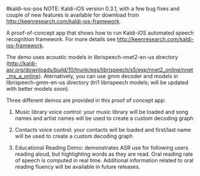 #kaldi-ios-pos
NOTE: Kaldi-iOS version 0.3.1, with a few bug fixes and couple of new features is available for download from http://keenresearch.com/kaldi-ios-framework. 

A proof-of-concept app that shows how to run Kaldi-iOS automated speech recognition framework. For more details see http://keenresearch.com/kaldi-ios-framework.

The demo uses acoustic models in librispeech-nnet2-en-us directory (http://kaldi-asr.org/downloads/build/10/trunk/egs/librispeech/s5/exp/nnet2_online/nnet_ms_a_online). Aternatively, you can use gmm decoder and models in librispeech-gmm-en-us directory (tri1 librispeech models; will be updated with better models soon).

Three different demos are provided in this proof of concept app:

1. Music library voice control: your music library will be loaded and song names and artist names will be used to create a custom decoding graph

2. Contacts voice control: your contacts will be loaded and first/last name will be used to create a custom decoding graph

3. Educational Reading Demo: demonstrates ASR use for following users reading aloud, but highlighting words as they are read. Oral reading rate of speech is computed in real time. Additional information related to oral reading fluency will be available in future releases.



